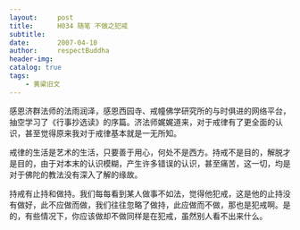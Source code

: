 ```yaml
---
layout:     post
title:      H034 随笔 不做之犯戒
subtitle:   
date:       2007-04-10
author:     respectBuddha
header-img: 
catalog: true
tags:
    - 黄粱旧文
---
```


感恩济群法师的法雨润泽，感恩西园寺、戒幢佛学研究所的与时俱进的网络平台，抽空学习了《行事抄选读》的序篇。济法师娓娓道来，对于戒律有了更全面的认识，甚至觉得原来我对于戒律基本就是一无所知。

戒律的生活是艺术的生活，只要善于用心，何处不是西方。持戒不是目的，解脱才是目的，由于对本末的认识模糊，产生许多错误的认识，甚至痛苦，这一切，均是对于佛陀的教法没有深入了解的缘故。

持戒有止持和做持。我们每每看到某人做事不如法，觉得他犯戒，这是他的止持没有做好，此不应做而做，我们往往忽略了做持，此应做而不做，那也是犯戒啊。是的，有些情况下，你应该做却不做同样是在犯戒，虽然别人看不出来什么。